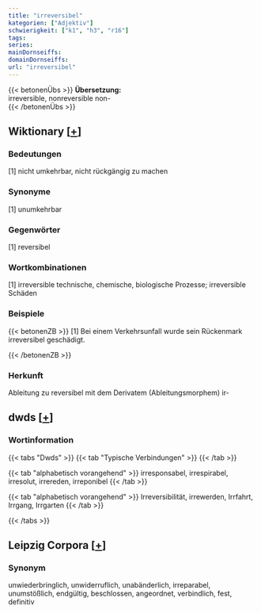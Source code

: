 ```yaml
---
title: "irreversibel"
kategorien: ["Adjektiv"]
schwierigkeit: ["k1", "h3", "r16"]
tags:
series:
mainDornseiffs:
domainDornseiffs:
url: "irreversibel"
---
```


{{< betonenÜbs >}}
**Übersetzung:**  
irreversible, nonreversible non-  
{{< /betonenÜbs >}}

## Wiktionary [[+](https://de.wiktionary.org/wiki/irreversibel)]

### Bedeutungen
[1] nicht umkehrbar, nicht rückgängig zu machen  

### Synonyme
[1] unumkehrbar  

### Gegenwörter
[1] reversibel  

### Wortkombinationen
[1] irreversible technische, chemische, biologische Prozesse; irreversible Schäden  

### Beispiele
{{< betonenZB >}}
[1] Bei einem Verkehrsunfall wurde sein Rückenmark irreversibel geschädigt.  

{{< /betonenZB >}}
### Herkunft
Ableitung zu reversibel  mit dem Derivatem (Ableitungsmorphem) ir-  



## dwds [[+](https://www.dwds.de/wb/irreversibel)]

### Wortinformation
{{< tabs "Dwds" >}}
{{< tab "Typische Verbindungen" >}}
{{< /tab >}}

{{< tab "alphabetisch vorangehend" >}}
irresponsabel, irrespirabel, irresolut, irrereden, irreponibel
{{< /tab >}}

{{< tab "alphabetisch vorangehend" >}}
Irreversibilität, irrewerden, Irrfahrt, Irrgang, Irrgarten
{{< /tab >}}

{{< /tabs >}}

## Leipzig Corpora [[+](https://corpora.uni-leipzig.de/en/res?word=irreversibel&corpusId=deu_newscrawl-public_2018)]


### Synonym
unwiederbringlich, unwiderruflich, unabänderlich, irreparabel, unumstößlich, endgültig, beschlossen, angeordnet, verbindlich, fest, definitiv

